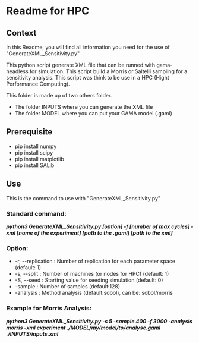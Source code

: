 # Readme for HPC 
## Context
In this Readme, you will find all information you need for the use of "GenerateXML_Sensitivity.py"

This python script generate XML file that can be runned with gama-headless for simulation.
This script build a Morris or Saltelli sampling for a sensitivity analysis.
This script was think to be use in a HPC (Hight Performance Computing).

This folder is made up of two others folder.
- The folder INPUTS where you can generate the XML file 
- The folder MODEL where you can put your GAMA model (.gaml)

## Prerequisite

- pip install numpy
- pip install scipy
- pip install matplotlib
- pip install SALib


## Use
This is the command to use with "GenerateXML_Sensitivity.py"

### Standard command:

***python3 GenerateXML_Sensitivity.py [option] -f [number of max cycles] -xml [name of the experiment] [path to the .gaml] [path to the xml]***

### Option:
- -r, --replication : Number of replication for each parameter space (default: 1)
- -s, --split : Number of machines (or nodes for HPC) (default: 1)
- -S, --seed : Starting value for seeding simulation (default: 0)
- -sample : Number of samples (default:128)
- -analysis : Method analysis (default:sobol), can be: sobol/morris

### Example for Morris Analysis:

***python3 GenerateXML_Sensitivity.py -s 5 -sample 400 -f 3000 -analysis morris -xml experiment ./MODEL/my/model/to/analyse.gaml  ./INPUTS/inputs.xml***

